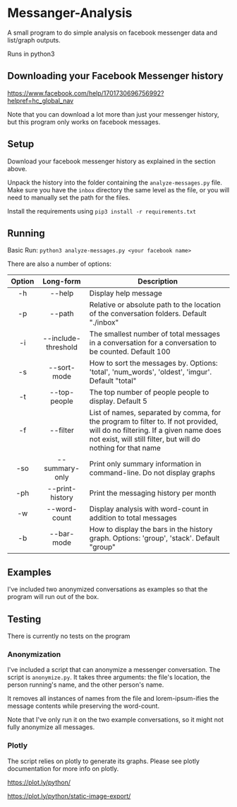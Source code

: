 # Messanger-Analysis

A small program to do simple analysis on facebook messenger data and list/graph outputs.

Runs in python3

## Downloading your Facebook Messenger history

https://www.facebook.com/help/1701730696756992?helpref=hc_global_nav

Note that you can download a lot more than just your messenger history, but this program only works on facebook messages.


## Setup

Download your facebook messenger history as explained in the section above.

Unpack the history into the folder containing the `analyze-messages.py` file.  Make sure you have the `inbox` directory the same level as the file, or you will need to manually set the path for the files.

Install the requirements using
`pip3 install -r requirements.txt`

## Running

Basic Run:
`python3 analyze-messages.py <your facebook name>`

There are also a number of options:

| Option |      Long-form      | Description                                                                                                                                                                                   |
|:------:|:-------------------:|-----------------------------------------------------------------------------------------------------------------------------------------------------------------------------------------------|
| -h     | --help              | Display help message                                                                                                                                                                          |
| -p     | --path              | Relative or absolute path to the location of the conversation folders. Default "./inbox"                                                                                                      |
| -i     | --include-threshold | The smallest number of total messages in a conversation for a conversation to be counted. Default 100                                                                                         |
| -s     | --sort-mode         | How to sort the messages by.  Options: 'total', 'num_words', 'oldest', 'imgur'. Default "total"                                                                                               |
| -t     | --top-people        | The top number of people people to display.  Default 5                                                                                                                                        |
| -f     | --filter            | List of names, separated by comma, for the program to filter to. If not provided, will do no filtering.  If a given name does not exist, will still filter, but will do nothing for that name |
| -so    | --summary-only      | Print only summary information in command-line.  Do not display graphs                                                                                                                        |
| -ph    | --print-history     | Print the messaging history per month                                                                                                                                                         |
| -w     | --word-count        | Display analysis with word-count in addition to total messages                                                                                                                                |
| -b     | --bar-mode          | How to display the bars in the history graph. Options: 'group', 'stack'. Default "group"                                                                                                      |


## Examples

I've included two anonymized conversations as examples so that the program will run out of the box.


## Testing

There is currently no tests on the program

### Anonymization

I've included a script that can anonymize a messenger conversation.  The script is `anonymize.py`.  It takes three arguments: the file's location, the person running's name, and the other person's name.

It removes all instances of names from the file and lorem-ipsum-ifies the message contents while preserving the word-count.

Note that I've only run it on the two example conversations, so it might not fully anonymize all messages.

### Plotly

The script relies on plotly to generate its graphs.  Please see plotly documentation for more info on plotly.

https://plot.ly/python/

https://plot.ly/python/static-image-export/